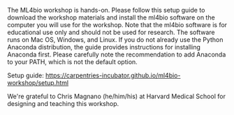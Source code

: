 The ML4bio workshop is hands-on. Please follow this setup guide to download the workshop materials and install the ml4bio software on the computer you will use for the workshop. Note that the ml4bio software is for educational use only and should not be used for research. The software runs on Mac OS, Windows, and Linux. If you do not already use the Python Anaconda distribution, the guide provides instructions for installing Anaconda first. Please carefully note the recommendation to add Anaconda to your PATH, which is not the default option. 

Setup guide: https://carpentries-incubator.github.io/ml4bio-workshop/setup.html

We're grateful to Chris Magnano (he/him/his) at Harvard Medical School for designing and teaching this workshop.
